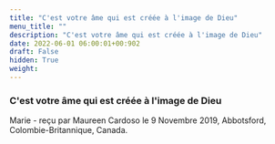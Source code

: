 ```yaml
---
title: "C'est votre âme qui est créée à l'image de Dieu"
menu_title: ""
description: "C'est votre âme qui est créée à l'image de Dieu"
date: 2022-06-01 06:00:01+00:902
draft: False
hidden: True
weight:
---
```

### C'est votre âme qui est créée à l'image de Dieu

Marie - reçu par Maureen Cardoso le 9 Novembre 2019, Abbotsford, Colombie-Britannique, Canada.



